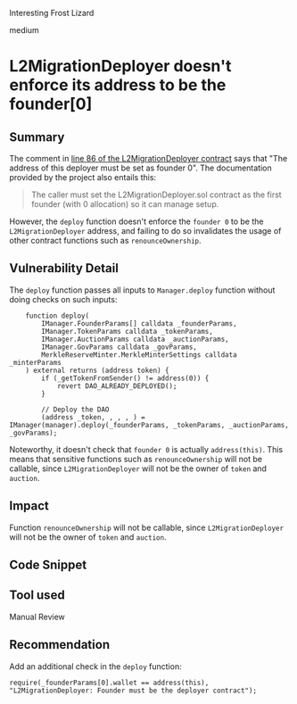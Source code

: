 Interesting Frost Lizard

medium

# L2MigrationDeployer doesn't enforce its address to be the founder[0]

## Summary
The comment in [line 86 of the L2MigrationDeployer contract](https://github.com/sherlock-audit/2023-09-nounsbuilder/blob/main/nouns-protocol/src/deployers/L2MigrationDeployer.sol#L86) says that "The address of this deployer must be set as founder 0". The documentation provided by the project also entails this:

> The caller must set the L2MigrationDeployer.sol contract as the first founder (with 0 allocation) so it can manage setup.

However, the `deploy` function doesn't enforce the `founder 0` to be the `L2MigrationDeployer` address, and failing to do so invalidates the usage of other contract functions such as `renounceOwnership`.

## Vulnerability Detail
The `deploy` function passes all inputs to `Manager.deploy` function without doing checks on such inputs:

```solidity
    function deploy(
        IManager.FounderParams[] calldata _founderParams,
        IManager.TokenParams calldata _tokenParams,
        IManager.AuctionParams calldata _auctionParams,
        IManager.GovParams calldata _govParams,
        MerkleReserveMinter.MerkleMinterSettings calldata _minterParams
    ) external returns (address token) {
        if (_getTokenFromSender() != address(0)) {
            revert DAO_ALREADY_DEPLOYED();
        }

        // Deploy the DAO
        (address _token, , , , ) = IManager(manager).deploy(_founderParams, _tokenParams, _auctionParams, _govParams);
```

Noteworthy, it doesn't check that `founder 0` is actually `address(this)`. This means that sensitive functions such as `renounceOwnership` will not be callable, since `L2MigrationDeployer` will not be the owner of `token` and `auction`.

## Impact
Function `renounceOwnership` will not be callable, since `L2MigrationDeployer` will not be the owner of `token` and `auction`.

## Code Snippet

## Tool used
Manual Review

## Recommendation
Add an additional check in the `deploy` function:

```solidity
require(_founderParams[0].wallet == address(this), "L2MigrationDeployer: Founder must be the deployer contract");
```